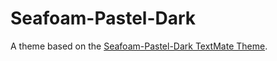 # Seafoam-Pastel-Dark

A theme based on the [Seafoam-Pastel-Dark TextMate Theme](http://colorsublime.com/theme/Seafoam-Pastel-Dark).
